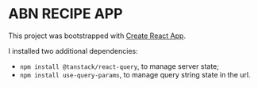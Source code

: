 # ABN RECIPE APP

This project was bootstrapped with [Create React App](https://github.com/facebook/create-react-app).

I installed two additional dependencies:

- `npm install @tanstack/react-query`, to manage server state;
- `npm install use-query-params`, to manage query string state in the url.
